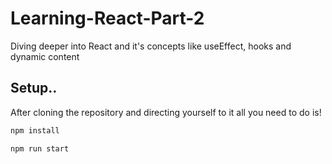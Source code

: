 # Learning-React-Part-2
Diving  deeper into React and it's concepts like useEffect, hooks and dynamic content

## Setup..

After cloning the repository and directing yourself to it all you need to do is!

```sh
npm install
```

```sh
npm run start
```
